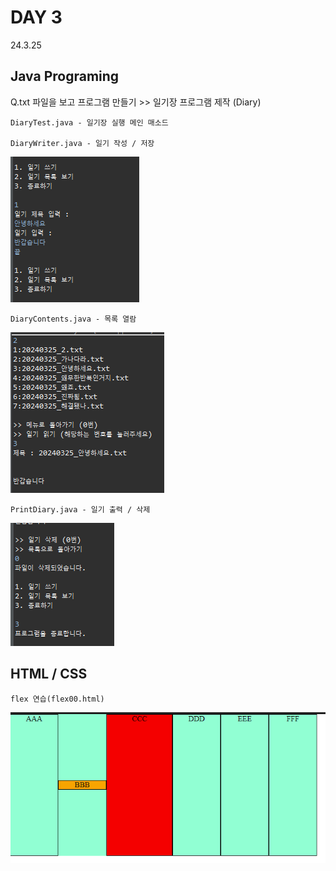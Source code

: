 # DAY 3
24.3.25

## Java Programing

Q.txt 파일을 보고 프로그램 만들기 >> 일기장 프로그램 제작 (Diary)

    DiaryTest.java - 일기장 실행 메인 매소드

    DiaryWriter.java - 일기 작성 / 저장

![이미지](./img/write.PNG)

    DiaryContents.java - 목록 열람

![이미지](./img/print.PNG)

    PrintDiary.java - 일기 출력 / 삭제

![이미지](./img/delete.PNG)

## HTML / CSS

    flex 연습(flex00.html)

![이미지](./img/flex.PNG)
